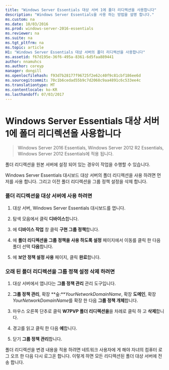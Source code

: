 ```yaml
---
title: "Windows Server Essentials 대상 서버 1에 폴더 리디렉션을 사용합니다"
description: "Windows Server Essentials을 사용 하는 방법을 설명 합니다."
ms.custom: na
ms.date: 10/03/2016
ms.prod: windows-server-2016-essentials
ms.reviewer: na
ms.suite: na
ms.tgt_pltfrm: na
ms.topic: article
H1: "Windows Server Essentials 대상 서버의 폴더 리디렉션을 사용합니다"
ms.assetid: f67d195e-36f6-495a-8361-6d5faa889441
author: nnamuhcs
ms.author: coreyp
manager: dongill
ms.openlocfilehash: f93d7b28177f96725f2e62c40f9c81cbf186ee6d
ms.sourcegitcommit: 70c1b6cedad55b9c7d2068c9aa4891c6c533ee4c
ms.translationtype: MT
ms.contentlocale: ko-KR
ms.lasthandoff: 07/03/2017
---
```

# <a name="enable-folder-redirection-on-the-windows-server-essentials-destination-server1"></a>Windows Server Essentials 대상 서버 1에 폴더 리디렉션을 사용합니다

>Windows Server 2016 Essentials, Windows Server 2012 R2 Essentials, Windows Server 2012 Essentials에 적용 됩니다.

폴더 리디렉션을 원본 서버에 설정 되어 있는 경우이 작업을 수행할 수 있습니다.  
  
 Windows Server Essentials 대시보드 대상 서버의 폴더 리디렉션을 사용 하려면 먼저를 사용 합니다. 그리고 이전 폴더 리디렉션을 그룹 정책 설정을 삭제 합니다.  
  
### <a name="to-enable-folder-redirection-on-the-destination-server"></a>폴더 리디렉션을 대상 서버에 사용 하려면  
  
1.  대상 서버, Windows Server Essentials 대시보드를 엽니다.  
  
2.  탐색 모음에서 클릭 **디바이스**합니다.  
  
3.  에 **디바이스 작업** 창 클릭 **구현 그룹 정책**합니다.  
  
4.  에 **폴더 리디렉션을 그룹 정책을 사용 하도록 설정** 페이지에서 이동를 클릭 한 다음 폴더 선택 **다음**합니다.  
  
5.  에 **보안 정책 설정 사용** 페이지, 클릭 **완료**합니다.  
  
### <a name="to-delete-the-old-folder-redirection-group-policy-setting"></a>오래 된 폴더 리디렉션을 그룹 정책 설정 삭제 하려면  
  
1.  대상 서버에서 엽니다는 **그룹 정책 관리** 관리 도구입니다.  
  
2.  **그룹 정책 관리**, 확장 **숲:***YourNetworkDomainName*, 확장 **도메인**, 확장 *YourNetworkDomainName*를 확장 한 다음 **그룹 정책 개체**합니다.  
  
3.  마우스 오른쪽 단추로 클릭 **W7PVP 폴더 리디렉션을**을 차례로 클릭 하 고 **삭제**합니다.  
  
4.  경고를 읽고 클릭 한 다음 **예**합니다.  
  
5.  닫기 **그룹 정책 관리**합니다.  
  
 폴더 리디렉션을 변경 내용을 적용 하려면 네트워크 사용자에 게 해야 자녀의 컴퓨터 로그 오프 한 다음 다시 로그온 합니다. 이렇게 하면 모든 리디렉션된 폴더 대상 서버에 전송 합니다.
